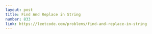 ```yaml
---
layout: post
title: Find And Replace in String
number: 833
link: https://leetcode.com/problems/find-and-replace-in-string
---
```

